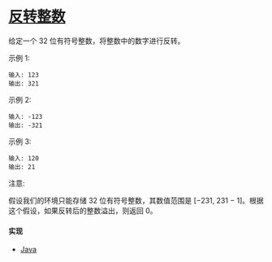 # [反转整数](https://leetcode-cn.com/problems/reverse-integer/description/)

给定一个 32 位有符号整数，将整数中的数字进行反转。

示例 1:
```
输入: 123
输出: 321
```

示例 2:
```
输入: -123
输出: -321
```

示例 3:
```
输入: 120
输出: 21
```

注意:

假设我们的环境只能存储 32 位有符号整数，其数值范围是 [−231,  231 − 1]。根据这个假设，如果反转后的整数溢出，则返回 0。

#### 实现
- [Java](https://github.com/pojozhang/playground/blob/master/solutions/java/src/main/java/playground/algorithm/ReverseInteger.java)